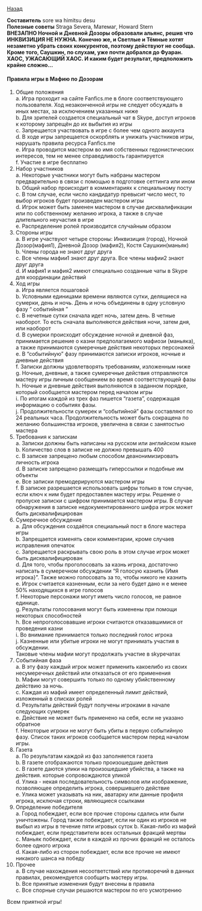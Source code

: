 ﻿[Назад](README.md)


**Составитель** sore wa himitsu desu   
**Полезные советы** Straga Severa, Матемаг, Howard Stern    
**ВНЕЗАПНО Ночной и Дневной Дозоры образовали альянс, решив что ИНКВИЗИЦИЯ НЕ НУЖНА. Конечно же, и Светлые и Тёмные хотят незаметно убрать своих конкурентов, поэтому действуют не сообща. Кроме того, Саушкин, по слухам, уже почти добрался до Фуаран. ХАОС, УЖАСАЮЩИЙ ХАОС. И каким будет результат, предположить крайне сложно...**

#### Правила игры в Мафию по Дозорам  
1. Общие положения  
	a. Игра проходит на сайте Fanfics.me в блоге соответствующего пользователя. Ход незаконченной игры не следует обсуждать в иных местах, за исключением указанных ниже  
	b. Для зрителей создается специальный чат в Skype, доступ игроков к которому запрещён до их выбытия из игры  
	c. Запрещается участвовать в игре с более чем одного аккаунта  
	d. В ходе игры запрещается оскорблять и унижать участников игры, нарушать правила ресурса Fanfics.me  
	e. Игра проводится мастером во имя собственных гедонистических интересов, тем не менее   справедливость гарантируется  
	f. Участие в игре бесплатно  
2. Набор участников  
	a. Некоторые участники могут быть набраны мастером предварительно в связи с помощью в подготовке сеттинга или ином  
	b. Общий набор происходит в комментариях к специальному посту  
	c. В том случае, если число кандидатур превысит число мест, то выбор игроков будет произведен мастером игры  
	d. Игрок может быть заменен мастером в случае дисквалификации или по собственному желанию игрока, а также в случае длительного неучастия в игре  
	e. Распределение ролей производится случайным образом  
3. Стороны игры  
	a. В игре участвуют четыре стороны: Инквизиция (город), Ночной Дозор(мафия1), Дневной Дозор (мафия2), Костя Саушкин(маньяк)  
	b. Члены города не знают друг друга  
	c. Все члены мафии1 знают друг друга. Все члены мафии2 знают друг друга  
	d. И мафия1 и мафия2 имеют специально созданные чаты в Skype для координации действий   
4. Ход игры  
	a. Игра является пошаговой  
	b. Условными единицами времени являются сутки, делящиеся на сумерки, день и ночь. День и ночь объединены в одну условную фазу “ событийная ”  
	c. В нечетные сутки сначала идет ночь, затем день. В четные наоборот.
	То есть сначала выполняются действия ночи, затем дня, или наоборот  
	d. В сумерки происходит обсуждение ночной и дневной фаз, принимается
	решение о казни предполагаемого мафиози (маньяка), а также
	принимаются сумеречные действия некоторых персонажей  
	e. В “событийную” фазу принимаются записки игроков, ночные и дневные
	действия  
	f. Записки должны удовлетворять требованиям, изложенным ниже  
	g. Ночные, дневные, а также сумеречные действия отправляются мастеру
	игры личным сообщением во время соответствующей фазы  
	h. Ночные и дневные действия выполняются в заданном порядке, который
	сообщается мастером перед началом игры  
	i. По итогам каждой из трех фаз пишется “газета”, содержащая
	информацию о событиях фазы.  
	j. Продолжительности сумерек и “событийной” фазы составляют по 24
	реальных часа. Продолжительность может быть сокращена по желанию  	большинства игроков, увеличена в связи с занятостью мастера  
5. Требования к запискам  
	a. Записки должны быть написаны на русском или английском языке  
	b. Количество слов в записке не должно превышать 400  
	c. В записке запрещено любым способом деанонимизировать личность 
игрока  
	d. В записке запрещено размещать гиперссылки и подобные им объекты  
	e. Все записки премодерируются мастером игры  
	f. В записке разрешается использовать шифры только в том случае, если ключ к ним будет предоставлен мастеру игры. Решение о пропуске записки с шифром принимается мастером игры. В случае обнаружения  в записке недокументированного шифра игрок может быть дисквалифицирован
6. Сумеречное обсуждение  
	a. Для обсуждения создаётся специальный пост в блоге мастера игры  
	b. Запрещается изменять свои комментарии, кроме случаев исправления
опечаток  
	c. Запрещается раскрывать свою роль в
этом случае игрок может быть
дисквалифицирован  
	d. Для того, чтобы проголосовать за казнь игрока, достаточно написать в
сумеречном обсуждении “Я голосую казнить
{Имя игрока}”. Также
можно голосовать за то, чтобы никого не казнить  
	e. Игрок считается казненным, если за него будет дано н е менее 50%
находящихся в игре голосов  
	f. Некоторые персонажи могут иметь число голосов, не равное единице.  
	g. Результаты голосования могут быть изменены при помощи некоторых
способностей  
	h. Все непроголосовавшие игроки считаются отказавшимися от проведения
казни  
	i. Во внимание принимается только последний голос игрока  
	j. Казненные или убитые игроки не могут принимать участия в обсуждении.  
Таковые члены мафии могут продолжать участие в skypeчатах
7. Событийная фаза    
	a. В эту фазу каждый игрок может применить какоелибо
из своих
несумеречных действий или отказаться от его применения  
	b. Мафии могут совершить только по одному убийственному действию за
ночь.  
	c. Каждая из мафий имеет определенный лимит действий, изложенный в
списках ролей  
	d. Результаты действий будут получены игроками в начале следующих
сумерек  
	e. Действие не может быть применено на себя, если не указано обратное  
	f. Некоторые игроки не могут быть убиты в первую событийную фазу. Список таких игроков сообщается мастером перед началом игры.
8. Газета  
	a. По результатам каждой из фаз заполняется газета  
	b. В газете отображаются только произошедшие действия  
	c. В газете даются улики на произошедшие убийства, а также на действия.
которые сопровождаются уликой  
	d. Улика - некая
последовательность символов или изображение,
позволяющее определить игрока, совершившего действие  
	e. Улика может указывать на ник, аватарку или данные профиля игрока,
исключая строки, являющиеся ссылками
9. Определение победителя  
	a. Город побеждает, если все прочие стороны сдались или были
уничтожены. Город также побеждает, если ни один из игроков не выбыл
из игры в течение пяти игровых суток
	b. Какая-либо
из мафий побеждает, если представители всех остальных
фракций мертвы  
	c. Маньяк побеждает, если в каждой из прочих фракций не осталось более
одного игрока  
	d. Какая-либо
из сторон побеждает, если все прочие не имеют никакого
шанса на победу  
10. Прочее  
	a. В случае нахождения несоответствий или противоречий в данных
правилах, рекомендуется сообщить мастеру игры.  
	b. Все принятые изменения будут внесены в правила  
	c. Все спорные случаи решаются мастером по его усмотрению  

Всем приятной игры!
